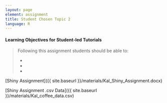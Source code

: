 ```yaml
---
layout: page
element: assignment
title: Student Chosen Topic 2
language: R
---
```


#### Learning Objectives for Student-led Tutorials

> Following this assignment students should be able to:
>
> -
> -
> -

[Shiny Assignment]({{ site.baseurl }}/materials/Kal_Shiny_Assignment.docx)

[Shiny Assignment .csv Data]({{ site.baseurl }}/materials/Kal_coffee_data.csv)
